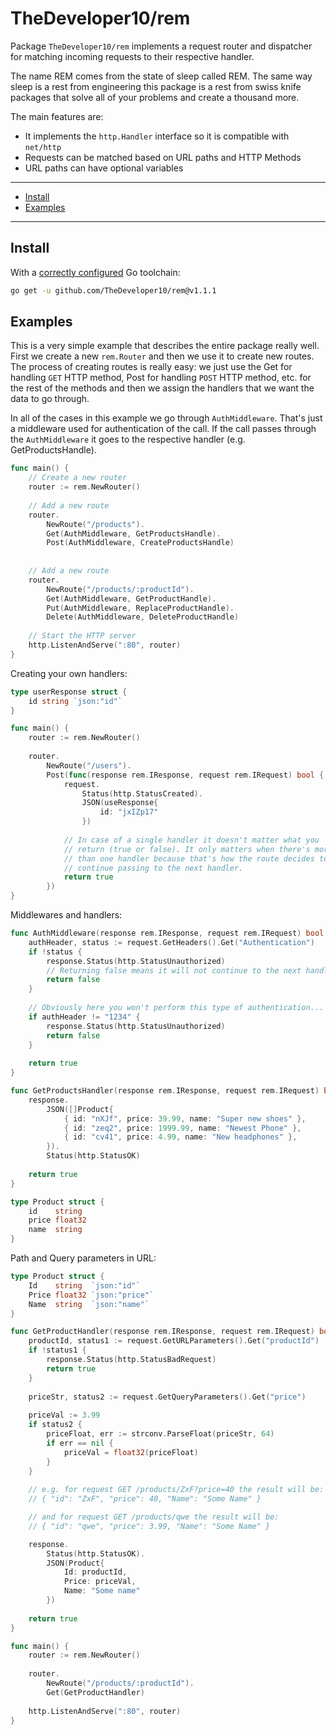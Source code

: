 # TheDeveloper10/rem

Package `TheDeveloper10/rem` implements a request router and dispatcher for matching incoming
requests to their respective handler.

The name REM comes from the state of sleep called REM. The same way sleep is a rest from 
engineering this package is a rest from swiss knife packages that solve all of your problems
and create a thousand more.

The main features are:
* It implements the `http.Handler` interface so it is compatible with `net/http`
* Requests can be matched based on URL paths and HTTP Methods
* URL paths can have optional variables

___

* [Install](#install)
* [Examples](#examples)

___

## Install
With a [correctly configured](https://golang.org/doc/install#testing) Go toolchain:

```sh
go get -u github.com/TheDeveloper10/rem@v1.1.1
```

## Examples
This is a very simple example that describes the entire package really well.
First we create a new `rem.Router` and then we use it to create new routes.
The process of creating routes is really easy: we just use the Get for
handling `GET` HTTP method, Post for handling `POST` HTTP method, etc. 
for the rest of the methods and then we assign the handlers that we want the 
data to go through. 

In all of the cases in this example we go through `AuthMiddleware`.
That's just a middleware used for authentication of the call. If the 
call passes through the `AuthMiddleware` it goes to the respective handler
(e.g. GetProductsHandle).

```go
func main() {
	// Create a new router
	router := rem.NewRouter()
	
	// Add a new route
	router.
		NewRoute("/products").
		Get(AuthMiddleware, GetProductsHandle).
		Post(AuthMiddleware, CreateProductsHandle)
	    
	
	// Add a new route
	router.
		NewRoute("/products/:productId").
		Get(AuthMiddleware, GetProductHandle).
		Put(AuthMiddleware, ReplaceProductHandle).
		Delete(AuthMiddleware, DeleteProductHandle)
	
	// Start the HTTP server
	http.ListenAndServe(":80", router)
}
```

Creating your own handlers:
```go
type userResponse struct {
	id string `json:"id"`
}

func main() {
	router := rem.NewRouter()
	
	router.
		NewRoute("/users").
		Post(func(response rem.IResponse, request rem.IRequest) bool {
			request.
				Status(http.StatusCreated).
				JSON(useResponse{
					id: "jxIZp17"
				})
        
			// In case of a single handler it doesn't matter what you 
			// return (true or false). It only matters when there's more 
			// than one handler because that's how the route decides to 
			// continue passing to the next handler.
			return true
		})
}
```

Middlewares and handlers:
```go
func AuthMiddleware(response rem.IResponse, request rem.IRequest) bool {
	authHeader, status := request.GetHeaders().Get("Authentication")
	if !status {
		response.Status(http.StatusUnauthorized)
		// Returning false means it will not continue to the next handler
		return false
	}
	
	// Obviously here you won't perform this type of authentication...
	if authHeader != "1234" {
		response.Status(http.StatusUnauthorized)
		return false
	}
	
	return true
}

func GetProductsHandler(response rem.IResponse, request rem.IRequest) bool {
	response.
		JSON([]Product{
			{ id: "nXJf", price: 39.99, name: "Super new shoes" },
			{ id: "zeq2", price: 1999.99, name: "Newest Phone" },
			{ id: "cv41", price: 4.99, name: "New headphones" },
		}).
		Status(http.StatusOK)
	
	return true
}

type Product struct {
	id    string
	price float32
	name  string
}
```

Path and Query parameters in URL:
```go
type Product struct {
	Id    string  `json:"id"`
	Price float32 `json:"price"`
	Name  string  `json:"name"` 
}

func GetProductHandler(response rem.IResponse, request rem.IRequest) bool {
	productId, status1 := request.GetURLParameters().Get("productId")
	if !status1 {
		response.Status(http.StatusBadRequest)
	    return true	
    }
	
	priceStr, status2 := request.GetQueryParameters().Get("price")
	
	priceVal := 3.99
	if status2 {
		priceFloat, err := strconv.ParseFloat(priceStr, 64)
		if err == nil {
		    priceVal = float32(priceFloat)
		}
	}
	
	// e.g. for request GET /products/ZxF?price=40 the result will be:
	// { "id": "ZxF", "price": 40, "Name": "Some Name" }

	// and for request GET /products/qwe the result will be:
	// { "id": "qwe", "price": 3.99, "Name": "Some Name" }

	response.
		Status(http.StatusOK).
		JSON(Product{
		    Id: productId,
			Price: priceVal,
			Name: "Some name"
		})
	
	return true
}

func main() {
	router := rem.NewRouter()
	
	router.
		NewRoute("/products/:productId").
		Get(GetProductHandler)
	
	http.ListenAndServe(":80", router)
}
```
